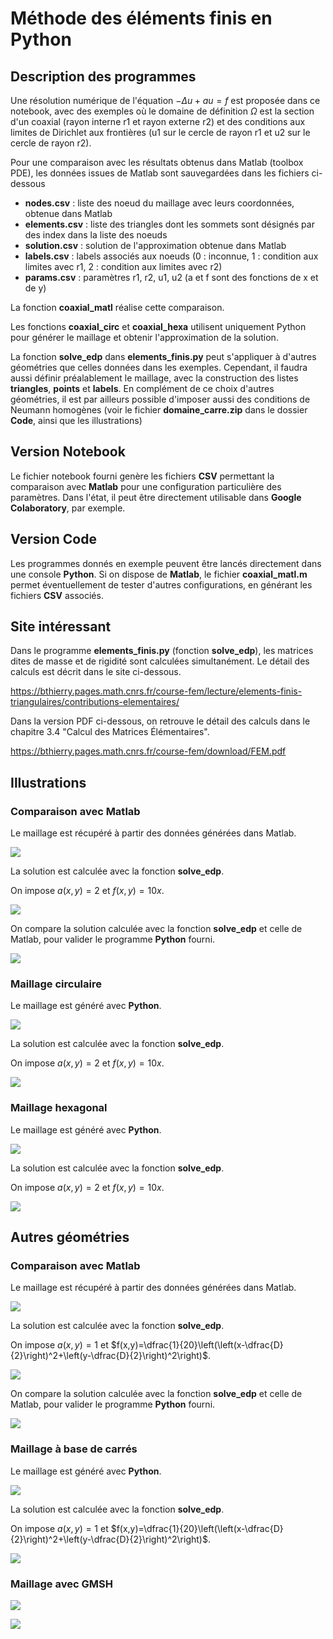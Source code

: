 # Méthode des éléments finis en Python

## Description des programmes

Une résolution numérique de l'équation $-\Delta u+au=f$ est proposée dans ce notebook, avec des exemples où le domaine de définition $\Omega$ est la section d'un coaxial (rayon interne r1 et rayon externe r2) et des conditions aux limites de Dirichlet aux frontières (u1 sur le cercle de rayon r1 et u2 sur le cercle de rayon r2).

Pour une comparaison avec les résultats obtenus dans Matlab (toolbox PDE), les données issues de Matlab sont sauvegardées dans les fichiers ci-dessous


*   **nodes.csv** : liste des noeud du maillage avec leurs coordonnées, obtenue dans Matlab
*   **elements.csv** : liste des triangles dont les sommets sont désignés par des index dans la liste des noeuds
*   **solution.csv** : solution de l'approximation obtenue dans Matlab
*   **labels.csv** : labels associés aux noeuds (0 : inconnue, 1 : condition aux limites avec r1, 2 : condition aux limites avec r2)
*   **params.csv** : paramètres r1, r2, u1, u2 (a et f sont des fonctions de x et de y)

La fonction **coaxial_matl** réalise cette comparaison.

Les fonctions **coaxial_circ** et **coaxial_hexa** utilisent uniquement Python pour générer le maillage et obtenir l'approximation de la solution.

La fonction **solve_edp** dans **elements_finis.py** peut s'appliquer à d'autres géométries que celles données dans les exemples. Cependant, il faudra aussi définir préalablement le maillage, avec la construction des listes **triangles**, **points** et **labels**. En complément de ce choix d'autres géométries, il est par ailleurs possible d'imposer aussi des conditions de Neumann homogènes (voir le fichier **domaine_carre.zip** dans le dossier **Code**, ainsi que les illustrations)

## Version Notebook

Le fichier notebook fourni genère les fichiers **CSV** permettant la comparaison avec **Matlab** pour une configuration particulière des paramètres. Dans l'état, il peut être directement utilisable dans **Google Colaboratory**, par exemple.

## Version Code

Les programmes donnés en exemple peuvent être lancés directement dans une console **Python**. Si on dispose de **Matlab**, le fichier **coaxial_matl.m** permet éventuellement de tester d'autres configurations, en générant les fichiers **CSV** associés.

## Site intéressant
Dans le programme **elements_finis.py** (fonction **solve_edp**), les matrices dites de masse et de rigidité sont calculées simultanément. Le détail des calculs est décrit dans le site ci-dessous.

https://bthierry.pages.math.cnrs.fr/course-fem/lecture/elements-finis-triangulaires/contributions-elementaires/

Dans la version PDF ci-dessous, on retrouve le détail des calculs dans le chapitre 3.4 "Calcul des Matrices Élémentaires".

https://bthierry.pages.math.cnrs.fr/course-fem/download/FEM.pdf

## Illustrations
### Comparaison avec Matlab

Le maillage est récupéré à partir des données générées dans Matlab.

![](Images/coaxial_matl_maillage.png)

La solution est calculée avec la fonction **solve_edp**.

On impose $a(x,y)=2$ et $f(x,y)=10x$.

![](Images/coaxial_matl_sol.png)

On compare la solution calculée avec la fonction **solve_edp** et celle de Matlab, pour valider le programme **Python** fourni.

![](Images/coaxial_matl_err.png)

### Maillage circulaire

Le maillage est généré avec **Python**.

![](Images/coaxial_circ_maillage.png)

La solution est calculée avec la fonction **solve_edp**.

On impose $a(x,y)=2$ et $f(x,y)=10x$.

![](Images/coaxial_circ_sol.png)

### Maillage hexagonal

Le maillage est généré avec **Python**.

![](Images/coaxial_hexa_maillage.png)

La solution est calculée avec la fonction **solve_edp**.

On impose $a(x,y)=2$ et $f(x,y)=10x$.

![](Images/coaxial_hexa_sol.png)

## Autres géométries

### Comparaison avec Matlab

Le maillage est récupéré à partir des données générées dans Matlab.

![](Images/carre_matl_maillage.png)

La solution est calculée avec la fonction **solve_edp**.

On impose $a(x,y)=1$ et $f(x,y)=\dfrac{1}{20}\left(\left(x-\dfrac{D}{2}\right)^2+\left(y-\dfrac{D}{2}\right)^2\right)$.

![](Images/carre_matl_sol.png)

On compare la solution calculée avec la fonction **solve_edp** et celle de Matlab, pour valider le programme **Python** fourni.

![](Images/carre_matl_err.png)

### Maillage à base de carrés

Le maillage est généré avec **Python**.

![](Images/carre_pyth_maillage.png)

La solution est calculée avec la fonction **solve_edp**.

On impose $a(x,y)=1$ et $f(x,y)=\dfrac{1}{20}\left(\left(x-\dfrac{D}{2}\right)^2+\left(y-\dfrac{D}{2}\right)^2\right)$.

![](Images/carre_pyth_sol.png)

### Maillage avec GMSH

![](Images/carre_gmsh_maillage.png)

![](Images/carre_gmsh_sol.png)

